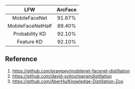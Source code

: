 |        LFW         | ArcFace |
|:------------------:|:-------:|
|    MobileFaceNet   | 91.67%  |
|  MobileFaceNetHalf | 89.40%  |
|   Probability KD   | 92.10%  |
|     Feature  KD    | 92.10%  |



## Reference
1. https://github.com/prampey/mobilenet-facenet-distillation
2. https://github.com/david-svitov/margindistillation
3. https://github.com/AberHu/Knowledge-Distillation-Zoo
